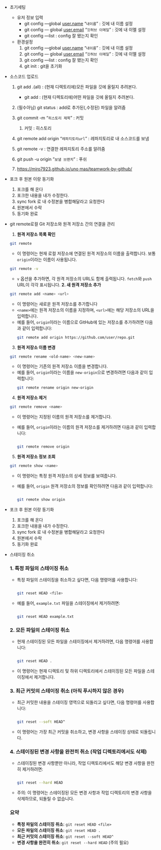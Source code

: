 - 초기세팅
  - 유저 정보 입력
    - git config —global [user.name](http://user.name) “`내이름`” : 깃에 내 이름 설정
    - git config — global [user.email](http://user.email) “`깃허브 이메일`” : 깃에 내 이멜 설정
    - git config —list : config 잘 됐는지 확인
  - 환경설정
    1. git config —global [user.name](http://user.name) “`내이름`” : 깃에 내 이름 설정
    2. git config — global [user.email](http://user.email) “`깃허브 이메일`” : 깃에 내 이멜 설정
    3. git config —list : config 잘 됐는지 확인
    4. git init : git을 초기화
- 소스코드 업로드

  1. git add .(all) : (현재 디렉토리에)모든 파일을 깃에 올릴지 추려본다.
     - git add : (현재 디렉토리에)어떤 파일을 깃에 올릴지 추려본다.
  2. (필수아님) git status : add로 추가된(,수정된) 파일을 알려줌
  3. git commit -m “`히스토리 제목`” : 커밋
     1. 커밋 : 히스토리
  4. git remote add origin “`레파지토리url`” : 레파지토리로 내 소스코드를 보냄
  5. git remote -v : 연결한 레파지토리 주소를 알려줌
  6. git push -u origin ”`보낼 브랜치`” : 푸쉬

  7. [https://miro7923.github.io/uno mas/teamwork-by-github/](https://miro7923.github.io/uno%20mas/teamwork-by-github/)

- 포크 후 원본 이랑 동기화
  1. 포크를 해 온다
  2. 포크한 내용을 내가 수정한다.
  3. sync fork 로 내 수정본을 병합해달라고 요청한다
  4. 원본에서 수락
  5. 동기화 완료
- git remote로컬 Git 저장소와 원격 저장소 간의 연결을 관리

  1. **원격 저장소 목록 확인**

  ```bash
  git remote
  ```

  - 이 명령어는 현재 로컬 저장소에 연결된 원격 저장소의 이름을 출력합니다. 보통 `origin`이라는 이름이 사용됩니다.

  ```bash
  git remote -v
  ```

  - `v` 옵션을 추가하면, 각 원격 저장소의 URL도 함께 출력됩니다. `fetch`와 `push` URL이 각각 표시됩니다.
    **2. 새 원격 저장소 추가**

  ```bash
  git remote add <name> <url>
  ```

  - 이 명령어는 새로운 원격 저장소를 추가합니다
  - `<name>`에는 원격 저장소의 이름을 지정하며, `<url>`에는 해당 저장소의 URL을 입력합니다.
  - 예를 들어, `origin`이라는 이름으로 GitHub에 있는 저장소를 추가하려면 다음과 같이 입력합니다:
    ```bash
    git remote add origin https://github.com/user/repo.git
    ```

  3. **원격 저장소 이름 변경**

  ```bash
  git remote rename <old-name> <new-name>
  ```

  - 이 명령어는 기존의 원격 저장소 이름을 변경합니다.
  - 예를 들어, `origin`이라는 이름을 `new-origin`으로 변경하려면 다음과 같이 입력합니다:
    ```bash
    git remote rename origin new-origin
    ```

  4. **원격 저장소 제거**

  ```bash
  git remote remove <name>
  ```

  - 이 명령어는 지정된 이름의 원격 저장소를 제거합니다.
  - 예를 들어, `origin`이라는 이름의 원격 저장소를 제거하려면 다음과 같이 입력합니다:

    ```bash

    git remote remove origin

    ```

  5. **원격 저장소 정보 조회**

  ```bash
  git remote show <name>

  ```

  - 이 명령어는 특정 원격 저장소의 상세 정보를 보여줍니다.
  - 예를 들어, `origin` 원격 저장소의 정보를 확인하려면 다음과 같이 입력합니다:

    ```bash

    git remote show origin

    ```

- 포크 후 원본 이랑 동기화
  1. 포크를 해 온다
  2. 포크한 내용을 내가 수정한다.
  3. sync fork 로 내 수정본을 병합해달라고 요청한다
  4. 원본에서 수락
  5. 동기화 완료
- 스테이징 취소

  ### 1. **특정 파일의 스테이징 취소**

  - 특정 파일의 스테이징을 취소하고 싶다면, 다음 명령어를 사용합니다:

    ```bash

    git reset HEAD <file>

    ```

  - 예를 들어, `example.txt` 파일을 스테이징에서 제거하려면:

    ```bash

    git reset HEAD example.txt

    ```

  ### 2. **모든 파일의 스테이징 취소**

  - 현재 스테이징된 모든 파일을 스테이징에서 제거하려면, 다음 명령어를 사용합니다:

    ```bash

    git reset HEAD .

    ```

  - 이 명령어는 현재 디렉토리 및 하위 디렉토리에서 스테이징된 모든 파일을 스테이징에서 제거합니다.

  ### 3. **최근 커밋의 스테이징 취소** (아직 푸시하지 않은 경우)

  - 최근 커밋한 내용을 스테이징 영역으로 되돌리고 싶다면, 다음 명령어를 사용합니다:

    ```bash

    git reset --soft HEAD^

    ```

  - 이 명령어는 가장 최근 커밋을 취소하고, 변경 사항을 스테이징 상태로 되돌립니다.

  ### 4. **스테이징된 변경 사항을 완전히 취소 (작업 디렉토리에서도 삭제)**

  - 스테이징된 변경 사항뿐만 아니라, 작업 디렉토리에서도 해당 변경 사항을 완전히 제거하려면:

    ```bash

    git reset --hard HEAD

    ```

  - 주의: 이 명령어는 스테이징된 모든 변경 사항과 작업 디렉토리의 변경 사항을 삭제하므로, 되돌릴 수 없습니다.

  ### 요약

  - **특정 파일의 스테이징 취소**: `git reset HEAD <file>`
  - **모든 파일의 스테이징 취소**: `git reset HEAD .`
  - **최근 커밋의 스테이징 취소**: `git reset --soft HEAD^`
  - **변경 사항을 완전히 취소**: `git reset --hard HEAD` (주의 필요)
